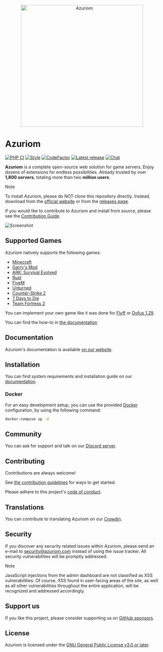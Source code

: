 <p align="center"><img src="https://azuriom.com/assets/svg/logo-text.svg" width="400" alt="Azuriom"></p>

# Azuriom

[![PHP CI](https://img.shields.io/github/actions/workflow/status/Azuriom/Azuriom/tests.yml?branch=master&style=flat-square)](https://github.com/Azuriom/Azuriom/actions/workflows/tests.yml)
[![Style](https://github.styleci.io/repos/237486333/shield)](https://github.styleci.io/repos/237486333)
[![CodeFactor](https://www.codefactor.io/repository/github/azuriom/azuriom/badge?style=flat-square)](https://www.codefactor.io/repository/github/azuriom/azuriom)
[![Latest release](https://img.shields.io/github/v/release/Azuriom/Azuriom?style=flat-square)](http://github.com/Azuriom/Azuriom/releases)
[![Chat](https://img.shields.io/discord/625774284823986183?color=5865f2&label=Discord&logo=discord&logoColor=fff&style=flat-square)](https://azuriom.com/discord)

**Azuriom** is a complete open-source web solution for game servers. Enjoy dozens of extensions for endless possibilities. Already trusted by over **1,800 servers**, totaling more than two **million users**.

> [!NOTE]
> To install Azuriom, please do NOT clone this repository directly. Instead, download from the [official website](https://azuriom.com/download) or from the [releases page](https://github.com/Azuriom/Azuriom/releases).
>
> If you would like to contribute to Azuriom and install from source, please see the [Contribution Guide](CONTRIBUTING.md).

![Screenshot](https://azuriom.com/assets/img/home.png)

## Supported Games

Azuriom natively supports the following games:
* [Minecraft](https://www.minecraft.net/)
* [Garry's Mod](https://gmod.facepunch.com/)
* [ARK: Survival Evolved](https://playark.com/ark-survival-evolved/)
* [Rust](https://rust.facepunch.com/)
* [FiveM](https://fivem.net/)
* [Unturned](https://smartlydressedgames.com/)
* [Counter-Strike 2](https://www.counter-strike.net/cs2)
* [7 Days to Die](https://7daystodie.com/)
* [Team Fortress 2](https://www.teamfortress.com/)

You can implement your own game like it was done for [Flyff](https://github.com/AzuriomCommunity/Game-Flyff) or [Dofus 1.29](https://github.com/Javdu10/Game-Dofus129).

You can find the how-to in [the documentation](https://azuriom.com/en/docs/games)

## Documentation

Azuriom's documentation is available [on our website](https://azuriom.com/docs).

## Installation

You can find system requirements and installation guide on our [documentation](https://azuriom.com/docs/installation).

### Docker

For an easy development setup, you can use the provided [Docker](https://www.docker.com/) configuration,
by using the following command:

```bash
docker-compose up -d
```

## Community

You can ask for support and talk on our [Discord server](https://azuriom.com/discord).

## Contributing

Contributions are always welcome!

See [the contribution guidelines](CONTRIBUTING.md) for ways to get started.

Please adhere to this project's [code of conduct](CODE_OF_CONDUCT.md).

## Translations

You can contribute to translating Azuriom on our [Crowdin](https://translate.azuriom.com/).

## Security

If you discover any security related issues within Azuriom, please send an e-mail to [security@azuriom.com](mailto:security@azuriom.com) instead of using the issue tracker. All security vulnerabilities will be promptly addressed.

> [!NOTE]
> JavaScript injections from the admin dashboard are not classified as XSS vulnerabilities. Of course, XSS found in user-facing areas of the site, as well as all other vulnerabilities throughout the entire application, will be recognized and addressed accordingly.

## Support us

If you like this project, please consider supporting us on [GitHub sponsors](https://github.com/sponsors/Azuriom).

## License

Azuriom is licensed under the [GNU General Public License v3.0 or later](LICENSE).

